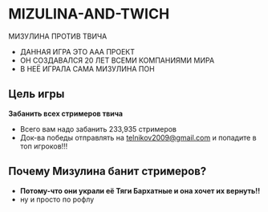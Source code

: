 # MIZULINA-AND-TWICH
МИЗУЛИНА ПРОТИВ ТВИЧА
- ДАННАЯ ИГРА ЭТО AAA ПРОЕКТ
- ОН СОЗДАВАЛСЯ 20 ЛЕТ ВСЕМИ КОМПАНИЯМИ МИРА
- В НЕЁ ИГРАЛА САМА МИЗУЛИНА ПОН

## Цель игры
**Забанить всех стримеров твича**
- Всего вам надо забанить 233,935 стримеров
- Док-ва победы отправлять на telnikov2009@gmail.com и попадите в топ игроков!!!
## Почему Мизулина банит стримеров?
- **Потому-что они украли её Тяги Бархатные и она хочет их вернуть!!**
- ну и просто по рофлу
